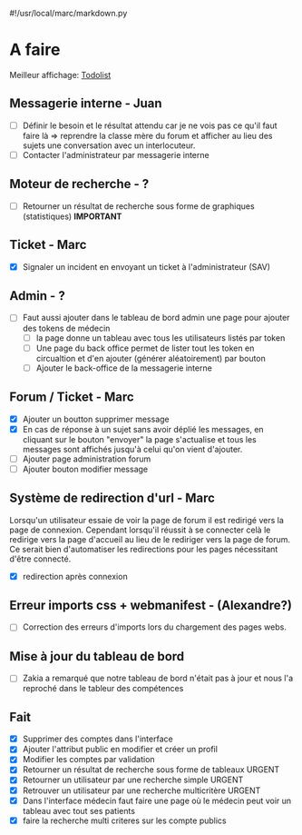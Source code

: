 #!/usr/local/marc/markdown.py


# A faire
Meilleur affichage: [Todolist](https://websiteofmarcpartensky.herokuapp.com/article/app-todolist)
    
## Messagerie interne - Juan
- [ ] Définir le besoin et le résultat attendu car je ne vois pas ce qu'il faut faire là 
  => reprendre la classe mère du forum et afficher au lieu des sujets une conversation avec un interlocuteur.
- [ ] Contacter l'administrateur par messagerie interne

## Moteur de recherche - ?
- [ ] Retourner un résultat de recherche sous forme de graphiques (statistiques) **IMPORTANT**

## Ticket - Marc
- [x] Signaler un incident en envoyant un ticket à l'administrateur (SAV)

## Admin - ?
- [ ] Faut aussi ajouter dans le tableau de bord admin une page pour ajouter des tokens de médecin
	- [ ] la page donne un tableau avec tous les utilisateurs listés par token
  - [ ] Une page du back office permet de lister tout les token en circualtion et d'en ajouter (générer aléatoirement) par bouton
  - [ ] Ajouter le back-office de la messagerie interne

## Forum / Ticket - Marc
- [x] Ajouter un boutton supprimer message
- [x] En cas de réponse à un sujet sans avoir déplié les messages, en cliquant sur le bouton "envoyer" la page s'actualise et tous les messages sont affichés jusqu'à celui qu'on vient d'ajouter.
- [ ] Ajouter page administration forum
- [ ] Ajouter bouton modifier message

## Système de redirection d'url - Marc
Lorsqu'un utilisateur essaie de voir la page de forum il est redirigé vers la page de connexion.
Cependant lorsqu'il réussit à se connecter celà le redirige vers la page d'accueil au lieu de le rediriger vers la page de forum.
Ce serait bien d'automatiser les redirections pour les pages nécessitant d'être connecté.
- [x] redirection après connexion

## Erreur imports css + webmanifest - (Alexandre?)
- [ ] Correction des erreurs d'imports lors du chargement des pages webs.

## Mise à jour du tableau de bord
- [ ] Zakia a remarqué que notre tableau de bord n'était pas à jour et nous l'a reproché dans le tableur des compétences
 
## Fait
- [x] Supprimer des comptes dans l'interface
- [x] Ajouter l'attribut public en modifier et créer un profil
- [x] Modifier les comptes par validation
- [x] Retourner un résultat de recherche sous forme de tableaux URGENT
- [x] Retourner un utilisateur par une recherche simple URGENT
- [x] Retrouver un utilisateur par une recherche multicritère URGENT
- [x] Dans l'interface médecin faut faire une page où le médecin peut voir un tableau avec tout ses patients
- [x] faire la recherche multi criteres sur les compte publics
